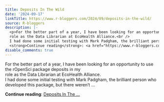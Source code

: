 ```yaml
---
title: Deposits In The Wild
date: '2024-09-17'
linkTitle: https://www.r-bloggers.com/2024/09/deposits-in-the-wild/
source: R-bloggers
description: |-
  <p>For the better part of a year, I have been looking for an opportunity to use the rOpenSci package deposits in my<br />
  role as the Data Librarian at EcoHealth Alliance.<br />
  I had done some initial testing with Mark Padgham, the brilliant person who developed this package, but there weren’t ...</p>
  <strong>Continue reading</strong>: <a href="https://www.r-bloggers.com/2024/09/deposits-in-the-wild/">Deposits In The ...
disable_comments: true
---
```

<p>For the better part of a year, I have been looking for an opportunity to use the rOpenSci package deposits in my<br />
role as the Data Librarian at EcoHealth Alliance.<br />
I had done some initial testing with Mark Padgham, the brilliant person who developed this package, but there weren’t ...</p>
<strong>Continue reading</strong>: <a href="https://www.r-bloggers.com/2024/09/deposits-in-the-wild/">Deposits In The ...